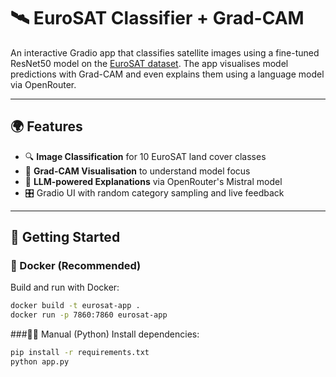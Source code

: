# 🛰️ EuroSAT Classifier + Grad-CAM

An interactive Gradio app that classifies satellite images using a fine-tuned ResNet50 model on the [EuroSAT dataset](https://github.com/phelber/eurosat). 
The app visualises model predictions with Grad-CAM and even explains them using a language model via OpenRouter.

---

## 🌍 Features

- 🔍 **Image Classification** for 10 EuroSAT land cover classes
- 🧠 **Grad-CAM Visualisation** to understand model focus
- 🤖 **LLM-powered Explanations** via OpenRouter's Mistral model
- 🎛️ Gradio UI with random category sampling and live feedback

---

## 🚀 Getting Started

### 🐳 Docker (Recommended)

Build and run with Docker:

```bash
docker build -t eurosat-app .
docker run -p 7860:7860 eurosat-app
```

###🧑‍💻 Manual (Python)
Install dependencies:

```bash
pip install -r requirements.txt
python app.py
```
